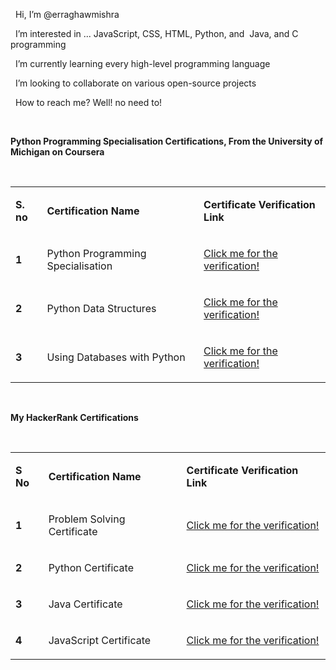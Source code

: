 <p><span style="font-weight: 400;">&nbsp;</span><span style="font-weight: 400;"> Hi, I&rsquo;m @erraghawmishra</span></p>
<p><span style="font-weight: 400;">&nbsp;</span><span style="font-weight: 400;"> I&rsquo;m interested in ... JavaScript, CSS, HTML, Python, and&nbsp; Java, and C programming</span></p>
<p><span style="font-weight: 400;">&nbsp;</span><span style="font-weight: 400;"> I&rsquo;m currently learning every high-level programming language </span></p>
<p><span style="font-weight: 400;">&nbsp;</span><span style="font-weight: 400;"> I&rsquo;m looking to collaborate on various open-source projects</span></p>
<p><span style="font-weight: 400;">&nbsp;</span><span style="font-weight: 400;"> How to reach me? Well! no need to!</span></p>
<p>&nbsp;</p>
<p><strong>Python Programming Specialisation Certifications, From the University of Michigan on Coursera</strong></p>
<p>&nbsp;</p>
<table>
<tbody>
<tr>
<td>
<p><strong>S. no</strong></p>
</td>
<td>
<p><strong>Certification Name</strong></p>
</td>
<td>
<p><strong>Certificate Verification Link</strong></p>
</td>
</tr>
<tr>
<td>
<p><strong>1</strong></p>
</td>
<td>
<p><span style="font-weight: 400;">Python Programming Specialisation&nbsp;</span></p>
</td>
<td>
<p><a href="https://www.coursera.org/account/accomplishments/specialization/LEDHAFD4XUGW"><span style="font-weight: 400;">Click me for the verification!</span></a></p>
</td>
</tr>
<tr>
<td>
<p><strong>2</strong></p>
</td>
<td>
<p><span style="font-weight: 400;">Python Data Structures</span></p>
</td>
<td>
<p><a href="https://www.coursera.org/account/accomplishments/verify/UZK9XB87PVRM"><span style="font-weight: 400;">Click me for the verification!</span></a></p>
</td>
</tr>
<tr>
<td>
<p><strong>3</strong></p>
</td>
<td>
<p><span style="font-weight: 400;">Using Databases with Python</span></p>
</td>
<td>
<p><a href="https://www.coursera.org/account/accomplishments/verify/G2EYDCHAAJ6D"><span style="font-weight: 400;">Click me for the verification!</span></a></p>
</td>
</tr>
</tbody>
</table>
<p>&nbsp;</p>
<p><strong>My HackerRank Certifications</strong></p>
<p>&nbsp;</p>
<table>
<tbody>
<tr>
<td>
<p><strong>S No</strong></p>
</td>
<td>
<p><strong>Certification Name</strong></p>
</td>
<td>
<p><strong>Certificate Verification Link</strong></p>
</td>
</tr>
<tr>
<td>
<p><strong>1</strong></p>
</td>
<td>
<p><span style="font-weight: 400;">Problem Solving Certificate</span></p>
</td>
<td>
<p><a href="https://www.hackerrank.com/certificates/0706e91d3cc5"><span style="font-weight: 400;">Click me for the verification!</span></a></p>
</td>
</tr>
<tr>
<td>
<p><strong>2</strong></p>
</td>
<td>
<p><span style="font-weight: 400;">Python Certificate</span></p>
</td>
<td>
<p><a href="https://www.hackerrank.com/certificates/4524d7a57929"><span style="font-weight: 400;">Click me for the verification!</span></a></p>
</td>
</tr>
<tr>
<td>
<p><strong>3</strong></p>
</td>
<td>
<p><span style="font-weight: 400;">Java Certificate</span></p>
</td>
<td>
<p><a href="https://www.hackerrank.com/certificates/e6edcb13b131"><span style="font-weight: 400;">Click me for the verification!</span></a></p>
</td>
</tr>
<tr>
<td>
<p><strong>4</strong></p>
</td>
<td>
<p><span style="font-weight: 400;">JavaScript Certificate</span></p>
</td>
<td>
<p><a href="https://www.hackerrank.com/certificates/841950f98753"><span style="font-weight: 400;">Click me for the verification!</span></a></p>
</td>
</tr>
</tbody>
</table>
<p>&nbsp;</p>
